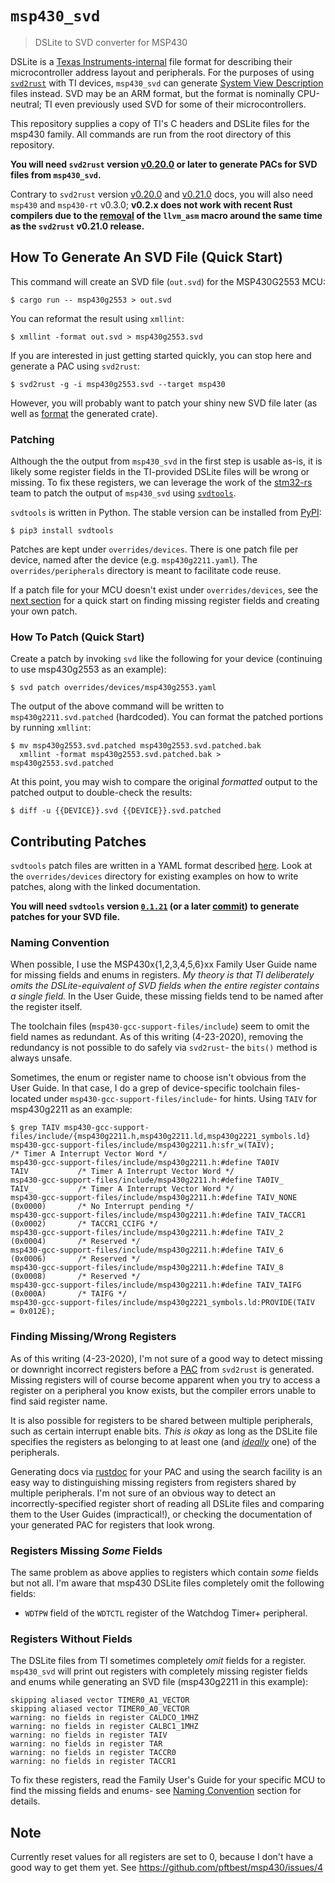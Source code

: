 # `msp430_svd`

> DSLite to SVD converter for MSP430

DSLite is a [Texas Instruments-internal](https://e2e.ti.com/support/tools/ccs/f/81/p/520698/1895346#1895346)
file format for describing their microcontroller address layout and
peripherals. For the purposes of using [`svd2rust`](https://github.com/rust-embedded/svd2rust)
with TI devices, `msp430_svd` can generate [System View Description](https://arm-software.github.io/CMSIS_5/SVD/html/index.html)
files instead. SVD may be an ARM format, but the format is nominally
CPU-neutral; TI even previously used SVD for some of their microcontrollers.

This repository supplies a copy of TI's C headers and DSLite files for the
msp430 family. All commands are run from the root directory of this repository.

**You will need `svd2rust` version [v0.20.0](https://github.com/rust-embedded/svd2rust/tree/v0.20.0)
or later to generate PACs for SVD files from `msp430_svd`.**

Contrary to `svd2rust` version [v0.20.0](https://github.com/rust-embedded/svd2rust/tree/v0.20.0)
and [v0.21.0](https://github.com/rust-embedded/svd2rust/tree/v0.21.0) docs, you
will also need `msp430` and `msp430-rt` v0.3.0; **v0.2.x does not work with
recent Rust compilers due to the [removal](https://github.com/rust-lang/rust/pull/92816)
of the `llvm_asm` macro around the same time as the `svd2rust` v0.21.0 release.**

## How To Generate An SVD File (Quick Start)
This command will create an SVD file (`out.svd`) for the MSP430G2553 MCU:

    $ cargo run -- msp430g2553 > out.svd

You can reformat the result using `xmllint`:

    $ xmllint -format out.svd > msp430g2553.svd

If you are interested in just getting started quickly, you can stop here and
generate a PAC using `svd2rust`:

    $ svd2rust -g -i msp430g2553.svd --target msp430

However, you will probably want to patch your shiny new SVD file later (as well
as [format](https://docs.rs/svd2rust/latest/svd2rust/#target--msp430) the
generated crate).

### Patching
Although the the output from `msp430_svd` in the first step is usable as-is,
it is likely some register fields in the TI-provided DSLite files will be wrong
or missing. To fix these registers, we can leverage the work of the [stm32-rs](https://github.com/stm32-rs)
team to patch the output of `msp430_svd` using [`svdtools`](https://github.com/stm32-rs/svdtools).

`svdtools` is written in Python. The stable version can be installed from
[PyPI](https://pypi.org/project/svdtools):

    $ pip3 install svdtools

Patches are kept under `overrides/devices`. There is one patch file per device,
named after the device (e.g. `msp430g2211.yaml`). The `overrides/peripherals`
directory is meant to facilitate code reuse.

If a patch file for your MCU doesn't exist under `overrides/devices`, see the
[next section](#contributing-patches) for a quick start on finding missing
register fields and creating your own patch.

### How To Patch (Quick Start)

Create a patch by invoking `svd` like the following for your device (continuing
to use msp430g2553 as an example):

    $ svd patch overrides/devices/msp430g2553.yaml

The output of the above command will be written to `msp430g2211.svd.patched`
(hardcoded). You can format the patched portions by running `xmllint`:

    $ mv msp430g2553.svd.patched msp430g2553.svd.patched.bak
      xmllint -format msp430g2553.svd.patched.bak > msp430g2553.svd.patched

At this point, you may wish to compare the original _formatted_ output to the
patched output to double-check the results:

    $ diff -u {{DEVICE}}.svd {{DEVICE}}.svd.patched

## Contributing Patches
`svdtools` patch files are written in a YAML format described [here](https://pypi.org/project/svdtools/#device-and-peripheral-yaml-format).
Look at the `overrides/devices` directory for existing examples on how to write
patches, along with the linked documentation.

**You will need `svdtools` version [`0.1.21`](https://pypi.org/project/svdtools/0.1.21/)
(or a later [commit](https://github.com/stm32-rs/svdtools/tree/v0.1.21)) to
generate patches for your SVD file.**

### Naming Convention
When possible, I use the MSP430x{1,2,3,4,5,6}xx Family User Guide name for
missing fields and enums in registers. _My theory is that TI deliberately omits
the DSLite-equivalent of SVD fields when the entire register contains a single
field._ In the User Guide, these missing fields tend to be named after the
register itself.

The toolchain files (`msp430-gcc-support-files/include`) seem to omit the field
names as redundant. As of this writing (4-23-2020), removing the redundancy is
not possible to do safely via `svd2rust`- the `bits()` method is always unsafe.

Sometimes, the enum or register name to choose isn't obvious from the User
Guide. In that case, I do a grep of device-specific toolchain files- located
under `msp430-gcc-support-files/include`- for hints. Using `TAIV` for
msp430g2211 as an example:

```
$ grep TAIV msp430-gcc-support-files/include/{msp430g2211.h,msp430g2211.ld,msp430g2221_symbols.ld}
msp430-gcc-support-files/include/msp430g2211.h:sfr_w(TAIV);                                  /* Timer A Interrupt Vector Word */
msp430-gcc-support-files/include/msp430g2211.h:#define TA0IV                  TAIV           /* Timer A Interrupt Vector Word */
msp430-gcc-support-files/include/msp430g2211.h:#define TA0IV_                 TAIV_          /* Timer A Interrupt Vector Word */
msp430-gcc-support-files/include/msp430g2211.h:#define TAIV_NONE              (0x0000)       /* No Interrupt pending */
msp430-gcc-support-files/include/msp430g2211.h:#define TAIV_TACCR1            (0x0002)       /* TACCR1_CCIFG */
msp430-gcc-support-files/include/msp430g2211.h:#define TAIV_2                 (0x0004)       /* Reserved */
msp430-gcc-support-files/include/msp430g2211.h:#define TAIV_6                 (0x0006)       /* Reserved */
msp430-gcc-support-files/include/msp430g2211.h:#define TAIV_8                 (0x0008)       /* Reserved */
msp430-gcc-support-files/include/msp430g2211.h:#define TAIV_TAIFG             (0x000A)       /* TAIFG */
msp430-gcc-support-files/include/msp430g2221_symbols.ld:PROVIDE(TAIV               = 0x012E);
```

### Finding Missing/Wrong Registers
As of this writing (4-23-2020), I'm not sure of a good way to detect missing
or downright incorrect registers before a [PAC](https://rust-embedded.github.io/book/start/registers.html)
from `svd2rust` is generated. Missing registers will of course become apparent
when you try to access a register on a peripheral you know exists, but the
compiler errors unable to find said register name.

It is also possible for registers to be shared between multiple peripherals,
such as certain interrupt enable bits. _This is okay_ as long as the DSLite
file specifies the registers as belonging to at least one (and [_ideally_](https://blog.japaric.io/brave-new-io/#the-hole-in-the-old-model)
one) of the peripherals.

Generating docs via [rustdoc](https://doc.rust-lang.org/rustdoc/what-is-rustdoc.html)
for your PAC and using the search facility is an easy way to distinguishing
missing registers from registers shared by multiple peripherals. I'm not sure
of an obvious way to detect an incorrectly-specified register short of reading
all DSLite files and comparing them to the User Guides (impractical!), or
checking the documentation of your generated PAC for registers that look wrong.

### Registers Missing _Some_ Fields
The same problem as above applies to registers which contain _some_ fields but
not all. I'm aware that msp430 DSLite files completely omit the following
fields:

* `WDTPW` field of the `WDTCTL` register of the Watchdog Timer+ peripheral.

### Registers Without Fields
The DSLite files from TI sometimes completely _omit_ fields for a register.
`msp430_svd` will print out registers with completely missing register fields
and enums while generating an SVD file (msp430g2211 in this example):

```
skipping aliased vector TIMER0_A1_VECTOR
skipping aliased vector TIMER0_A0_VECTOR
warning: no fields in register CALDCO_1MHZ
warning: no fields in register CALBC1_1MHZ
warning: no fields in register TAIV
warning: no fields in register TAR
warning: no fields in register TACCR0
warning: no fields in register TACCR1
```

To fix these registers, read the Family User's Guide for your specific MCU to
find the missing fields and enums- see [Naming Convention](#naming-convention)
section for details.

## Note

Currently reset values for all registers are set to 0,
because I don't have a good way to get them yet.
See https://github.com/pftbest/msp430/issues/4
